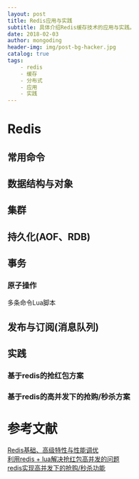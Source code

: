 ```yaml
---
layout: post
title: Redis应用与实践
subtitle: 具体介绍Redis缓存技术的应用与实践。
date: 2018-02-03
author: mongoding
header-img: img/post-bg-hacker.jpg
catalog: true
tags:
    - redis
    - 缓存
    - 分布式
    - 应用
    - 实践
---
```


# Redis

## 常用命令

## 数据结构与对象

## 集群

## 持久化(AOF、RDB)

## 事务

### 原子操作
多条命令Lua脚本

## 发布与订阅(消息队列)

## 实践

### 基于redis的抢红包方案

### 基于redis的高并发下的抢购/秒杀方案

# 参考文献
[Redis基础、高级特性与性能调优](http://www.jianshu.com/p/2f14bc570563)  
[利用redis + lua解决抢红包高并发的问题](http://www.jianshu.com/p/2f14bc570563)  
[redis实现高并发下的抢购/秒杀功能](http://www.cnblogs.com/phpper/p/7085663.html)  